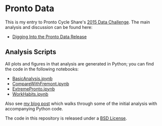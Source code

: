 # Pronto Data

This is my entry to Pronto Cycle Share's [2015 Data Challenge](http://www.prontocycleshare.com/datachallenge).
The main analysis and discussion can be found here:

- [Digging Into the Pronto Data Release](http://nbviewer.jupyter.org/github/jakevdp/ProntoData/blob/master/ProntoData.ipynb)


## Analysis Scripts
All plots and figures in that analysis are generated in Python; you can find the code in the following notebooks:

- [BasicAnalysis.ipynb](BasicAnalysis.ipynb)
- [CompareWithFremont.ipynb](CompareWithFremont.ipynb)
- [ExtremePronto.ipynb](ExtremePronto.ipynb)
- [WorkHabits.ipynb](WorkHabits.ipynb)

Also see [my blog post](https://jakevdp.github.io/blog/2015/10/17/analyzing-pronto-cycleshare-data-with-python-and-pandas/) which walks through some of the initial analysis with accompanying Python code.

The code in this repository is released under a [BSD License](LICENSE).
